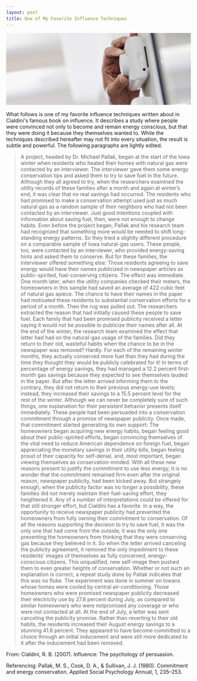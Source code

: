 ```yaml
---
layout: post
title: One of My Favorite Influence Techniques
---
```


![Thermostat](/images/thermostat.jpg)

What follows is one of my favorite influence techniques written about in Cialdini's famous book on influence. It describes a study where people were convinced not only to become and remain energy conscious, but that they were doing it because they themselves wanted to. While the techniques described hereafter may not fit into every situation, the result is subtle and powerful. The following paragraphs are lightly edited.
> A project, headed by Dr. Michael Pallak, began at the start of the Iowa winter when residents who heated their homes with natural gas were contacted by an interviewer. The interviewer gave them some energy conservation tips and asked them to try to save fuel in the future. Although they all agreed to try, when the researchers examined the utility records of these families after a month and again at winter’s end, it was clear that no real savings had occurred. The residents who had promised to make a conservation attempt used just as much natural gas as a random sample of their neighbors who had not been contacted by an interviewer. Just good intentions coupled with information about saving fuel, then, were not enough to change habits.
> Even before the project began, Pallak and his research team had recognized that something more would be needed to shift long-standing energy patterns. So they tried a slightly different procedure on a comparable sample of Iowa natural-gas users. These people, too, were contacted by an interviewer, who provided energy-saving hints and asked them to conserve. But for these families, the interviewer offered something else: Those residents agreeing to save energy would have their names publicized in newspaper articles as public-spirited, fuel-conserving citizens. The effect was immediate. One month later, when the utility companies checked their meters, the homeowners in this sample had saved an average of 422 cubic feet of natural gas apiece. The chance to have their names in the paper had motivated these residents to substantial conservation efforts for a period of a month. 
> Then the rug was pulled out. The researchers extracted the reason that had initially caused these people to save fuel. Each family that had been promised publicity received a letter saying it would not be possible to publicize their names after all. 
> At the end of the winter, the research team examined the effect that letter had had on the natural-gas usage of the families. Did they return to their old, wasteful habits when the chance to be in the newspaper was removed? Hardly. For each of the remaining winter months, they actually conserved more fuel than they had during the time they thought they would be publicly celebrated for it! In terms of percentage of energy savings, they had managed a 12.2 percent first-month gas savings because they expected to see themselves lauded in the paper. But after the letter arrived informing them to the contrary, they did not return to their previous energy-use levels; instead, they increased their savings to a 15.5 percent level for the rest of the winter. 
> Although we can never be completely sure of such things, one explanation for their persistent behavior presents itself immediately. These people had been persuaded into a conservation commitment through a promise of newspaper publicity. Once made, that commitment started generating its own support: The homeowners began acquiring new energy habits, began feeling good about their public-spirited efforts, began convincing themselves of the vital need to reduce American dependence on foreign fuel, began appreciating the monetary savings in their utility bills, began feeling proud of their capacity for self-denial, and, most important, began viewing themselves as conservation-minded. With all these new reasons present to justify the commitment to use less energy, it is no wonder that the commitment remained firm even after the original reason, newspaper publicity, had been kicked away. 
> But strangely enough, when the publicity factor was no longer a possibility, these families did not merely maintain their fuel-saving effort, they heightened it. Any of a number of interpretations could be offered for that still stronger effort, but Cialdini has a favorite. In a way, the opportunity to receive newspaper publicity had prevented the homeowners from fully owning their commitment to conservation. Of all the reasons supporting the decision to try to save fuel, it was the only one that had come from the outside; it was the only one preventing the homeowners from thinking that they were conserving gas because they believed in it. So when the letter arrived canceling the publicity agreement, it removed the only impediment to these residents’ images of themselves as fully concerned, energy-conscious citizens. This unqualified, new self-image then pushed them to even greater heights of conservation. Whether or not such an explanation is correct, a repeat study done by Pallak indicates that this was no fluke.
> The experiment was done in summer on Iowans whose homes were cooled by central air-conditioning. Those homeowners who were promised newspaper publicity decreased their electricity use by 27.8 percent during July, as compared to similar homeowners who were notpromised any coverage or who were not contacted at all. At the end of July, a letter was sent canceling the publicity promise. Rather than reverting to their old habits, the residents increased their August energy savings to a stunning 41.6 percent. They appeared to have become committed to a choice through an initial inducement and were still more dedicated to it after the inducement had been removed.

From:
Cialdini, R. B. (2007). Influence: The psychology of persuasion.

Referencing:
Pallak, M. S., Cook, D. A., & Sullivan, J. J. (1980). Commitment and energy conservation. Applied Social Psychology Annual, 1, 235–253.
